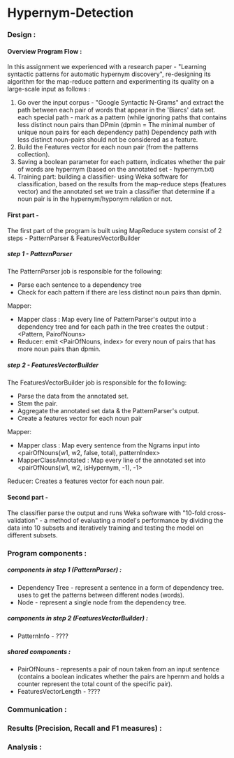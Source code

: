 # Hypernym-Detection


### Design :

#### Overview Program Flow :

In this assignment we experienced with a research paper - "Learning syntactic patterns for automatic hypernym discovery", re-designing its algorithm for the map-reduce pattern and experimenting its quality on a large-scale input as follows :
1. Go over the input corpus - "Google Syntactic N-Grams" and extract the path between each pair
of words that appear in the 'Biarcs' data set. each special path - mark as a pattern (while ignoring paths  that contains less distinct noun pairs than DPmin (dpmin = The minimal number of unique noun pairs for each dependency path) Dependency path with less distinct noun-pairs should not be considered as a feature.
2. Build the Features vector for each noun pair (from the patterns collection).
3. Saving a boolean parameter for each pattern, indicates whether the pair of words are hypernym (based on the annotated set - hypernym.txt)
4. Training part: building a classifier-  using Weka software for classification, based on the results from the map-reduce steps (features vector) and the annotated set we train a classifier that determine if a noun pair is in the hypernym/hyponym relation or not.



#### First part - 

The first part of the program is built using MapReduce system consist of 2 steps - PatternParser & FeaturesVectorBuilder

##### step 1 - PatternParser

The PatternParser job is responsible for the following:
 * Parse each sentence to a dependency tree
 * Check for each pattern if there are less distinct noun pairs than dpmin.

Mapper: 
- Mapper class : Map every line of PatternParser's output into a dependency tree and for each path in the tree creates the output :
<Pattern, PairofNouns>
- Reducer: emit <PairOfNouns, index> for every noun of pairs that has more noun pairs than dpmin.

##### step 2 - FeaturesVectorBuilder

The FeaturesVectorBuilder job is responsible for the following:
* Parse the data from the annotated set.
* Stem the pair.
* Aggregate the annotated set data & the PatternParser's output.
* Create a features vector for each noun pair 

Mapper: 
- Mapper class : Map every sentence from the Ngrams input into <pairOfNouns(w1, w2, false, total), patternIndex>
- MapperClassAnnotated : Map every line of the annotated set into <pairOfNouns(w1, w2, isHypernym, -1), -1>

Reducer: Creates a features vector for each noun pair.




#### Second part -

The classifier parse the output and runs Weka software with "10-fold cross-validation" - 
a method of evaluating a model's performance by dividing the data into 10 subsets and iteratively training and testing the model on different subsets.





### Program components :

##### components in step 1 (PatternParser) :
* Dependency Tree - represent a sentence in a form of dependency tree. uses to get the patterns between different nodes (words).
* Node - represent a single node from the dependency tree.

##### components in step 2 (FeaturesVectorBuilder) :
* PatternInfo - ????

##### shared components :
* PairOfNouns - represents a pair of noun taken from an input sentence (contains a boolean indicates whether the pairs are 
hpernm and holds a counter represent the total count of the specific pair).
* FeaturesVectorLength - ????




### Communication : 




### Results (Precision, Recall and F1 measures) :




### Analysis :


